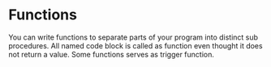 # Functions

You can write functions to separate parts of your program into distinct sub procedures. All named code block is called as function even thought it does not return a value. Some functions serves as trigger function.

